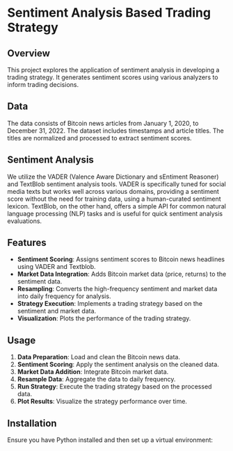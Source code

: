 # Sentiment Analysis Based Trading Strategy

## Overview

This project explores the application of sentiment analysis in developing a trading strategy. It generates sentiment scores using various analyzers to inform trading decisions.

## Data

The data consists of Bitcoin news articles from January 1, 2020, to December 31, 2022. The dataset includes timestamps and article titles. The titles are normalized and processed to extract sentiment scores.

## Sentiment Analysis

We utilize the VADER (Valence Aware Dictionary and sEntiment Reasoner) and TextBlob sentiment analysis tools. VADER is specifically tuned for social media texts but works well across various domains, providing a sentiment score without the need for training data, using a human-curated sentiment lexicon. TextBlob, on the other hand, offers a simple API for common natural language processing (NLP) tasks and is useful for quick sentiment analysis evaluations.

## Features

- **Sentiment Scoring**: Assigns sentiment scores to Bitcoin news headlines using VADER and Textblob.
- **Market Data Integration**: Adds Bitcoin market data (price, returns) to the sentiment data.
- **Resampling**: Converts the high-frequency sentiment and market data into daily frequency for analysis.
- **Strategy Execution**: Implements a trading strategy based on the sentiment and market data.
- **Visualization**: Plots the performance of the trading strategy.

## Usage

1. **Data Preparation**: Load and clean the Bitcoin news data.
2. **Sentiment Scoring**: Apply the sentiment analysis on the cleaned data.
3. **Market Data Addition**: Integrate Bitcoin market data.
4. **Resample Data**: Aggregate the data to daily frequency.
5. **Run Strategy**: Execute the trading strategy based on the processed data.
6. **Plot Results**: Visualize the strategy performance over time.

## Installation

Ensure you have Python installed and then set up a virtual environment:
